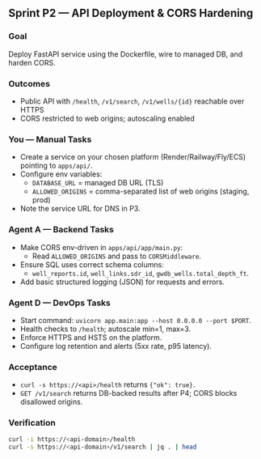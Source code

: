 ## Sprint P2 — API Deployment & CORS Hardening

### Goal
Deploy FastAPI service using the Dockerfile, wire to managed DB, and harden CORS.

### Outcomes
- Public API with `/health`, `/v1/search`, `/v1/wells/{id}` reachable over HTTPS
- CORS restricted to web origins; autoscaling enabled

### You — Manual Tasks
- Create a service on your chosen platform (Render/Railway/Fly/ECS) pointing to `apps/api/`.
- Configure env variables:
  - `DATABASE_URL` = managed DB URL (TLS)
  - `ALLOWED_ORIGINS` = comma-separated list of web origins (staging, prod)
- Note the service URL for DNS in P3.

### Agent A — Backend Tasks
- Make CORS env-driven in `apps/api/app/main.py`:
  - Read `ALLOWED_ORIGINS` and pass to `CORSMiddleware`.
- Ensure SQL uses correct schema columns:
  - `well_reports.id`, `well_links.sdr_id`, `gwdb_wells.total_depth_ft`.
- Add basic structured logging (JSON) for requests and errors.

### Agent D — DevOps Tasks
- Start command: `uvicorn app.main:app --host 0.0.0.0 --port $PORT`.
- Health checks to `/health`; autoscale min=1, max=3.
- Enforce HTTPS and HSTS on the platform.
- Configure log retention and alerts (5xx rate, p95 latency).

### Acceptance
- `curl -s https://<api>/health` returns `{"ok": true}`.
- `GET /v1/search` returns DB-backed results after P4; CORS blocks disallowed origins.

### Verification
```bash
curl -i https://<api-domain>/health
curl -s https://<api-domain>/v1/search | jq . | head
```


